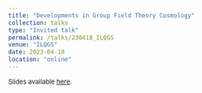```yaml
---
title: "Developments in Group Field Theory Cosmology"
collection: talks
type: "Invited talk"
permalink: /talks/230418_ILQGS
venue: "ILQGS"
date: 2023-04-18
location: "online"
---
```


<span style="font-size: small">Slides available [here](http://marchetti-luca.github.io/files/230418_ILQGS_slides.pdf).</span>
